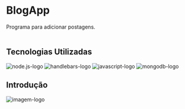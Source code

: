 # BlogApp 

Programa para adicionar postagens.
<br>
<br>
## Tecnologias Utilizadas

<img src="https://img.shields.io/badge/Node.js-5FA04E.svg?style=for-the-badge&logo=nodedotjs&logoColor=white" alt="node.js-logo"/>
<img src="https://img.shields.io/badge/Handlebars.js-000000.svg?style=for-the-badge&logo=handlebarsdotjs&logoColor=white" alt="handlebars-logo"/>
<img src="https://img.shields.io/badge/JavaScript-F7DF1E?style=for-the-badge&logo=javascript&logoColor=black" alt="javascript-logo"/>
<img src="https://img.shields.io/badge/MongoDB-47A248.svg?style=for-the-badge&logo=MongoDB&logoColor=white" alt="mongodb-logo"/>
<br>

## Introdução

<img src="https://postimg.cc/DJT4vz0X" alt="imagem-logo"/>
<br>
